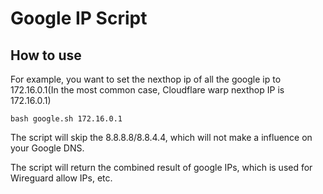  

# Google IP Script



## How to use

For example, you want to set the nexthop ip of all the google ip to 172.16.0.1(In the most common case, Cloudflare warp nexthop IP is 172.16.0.1)

```
bash google.sh 172.16.0.1
```

The script will skip the 8.8.8.8/8.8.4.4, which will not make a influence on your Google DNS.

The script will return the combined result of google IPs, which is used for Wireguard allow IPs, etc.
